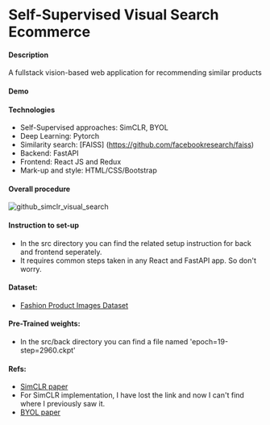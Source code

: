 # Self-Supervised Visual Search Ecommerce
#### Description
A fullstack vision-based web application for recommending similar products

#### Demo



#### Technologies
- Self-Supervised approaches: SimCLR, BYOL
- Deep Learning: Pytorch
- Similarity search: [FAISS] (https://github.com/facebookresearch/faiss)
- Backend: FastAPI
- Frontend: React JS and Redux
- Mark-up and style: HTML/CSS/Bootstrap

#### Overall procedure
![github_simclr_visual_search](https://user-images.githubusercontent.com/79300456/227770648-9d85a8a2-5dbc-48ea-8245-7bcb14926a6c.jpg)


#### Instruction to set-up
- In the src directory you can find the related setup instruction for back and frontend seperately. 
- It requires common steps taken in any React and FastAPI app. So don't worry.

#### Dataset:
- [Fashion Product Images Dataset](https://www.kaggle.com/datasets/paramaggarwal/fashion-product-images-dataset)

#### Pre-Trained weights:
- In the src/back directory you can find a file named 'epoch=19-step=2960.ckpt'

#### Refs:
- [SimCLR paper](https://arxiv.org/abs/2002.05709)
- For SimCLR implementation, I have lost the link and now I can't find where I previously saw it.
- [BYOL paper](https://arxiv.org/abs/2006.07733)


